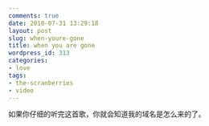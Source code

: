 ```yaml
---
comments: true
date: 2010-07-31 13:29:18
layout: post
slug: when-youre-gone
title: when you are gone
wordpress_id: 313
categories:
- love
tags:
- the-scranberries
- video
---
```




如果你仔细的听完这首歌，你就会知道我的域名是怎么来的了。
